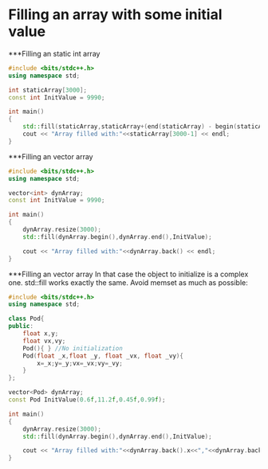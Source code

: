 # Filling an array with some initial value

***Filling an static int array
```C++ runnable
#include <bits/stdc++.h> 
using namespace std;

int staticArray[3000];
const int InitValue = 9990;

int main()
{
    std::fill(staticArray,staticArray+(end(staticArray) - begin(staticArray)),InitValue);
    cout << "Array filled with:"<<staticArray[3000-1] << endl;
}
```

***Filling an vector<int> array
```C++ runnable
#include <bits/stdc++.h> 
using namespace std;

vector<int> dynArray;
const int InitValue = 9990;

int main()
{
    dynArray.resize(3000);
    std::fill(dynArray.begin(),dynArray.end(),InitValue);

    cout << "Array filled with:"<<dynArray.back() << endl;
}
```

***Filling an vector<class> array
In that case the object to initialize is a complex one. std::fill works exactly the same.
Avoid memset as much as possible:
```C++ runnable
#include <bits/stdc++.h> 
using namespace std;

class Pod{
public:    
    float x,y;
    float vx,vy;
    Pod(){ } //No initialization
    Pod(float _x,float _y, float _vx, float _vy){
        x=_x;y=_y;vx=_vx;vy=_vy;
    }
};

vector<Pod> dynArray;
const Pod InitValue(0.6f,11.2f,0.45f,0.99f);

int main()
{
    dynArray.resize(3000);
    std::fill(dynArray.begin(),dynArray.end(),InitValue);

    cout << "Array filled with:"<<dynArray.back().x<<","<<dynArray.back().y<< endl;
}
```
